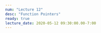 ```yaml
---
num: "Lecture 12"
desc: "Function Pointers"
ready: true
lecture_date: 2020-05-12 09:30:00.00-7:00
---
```

